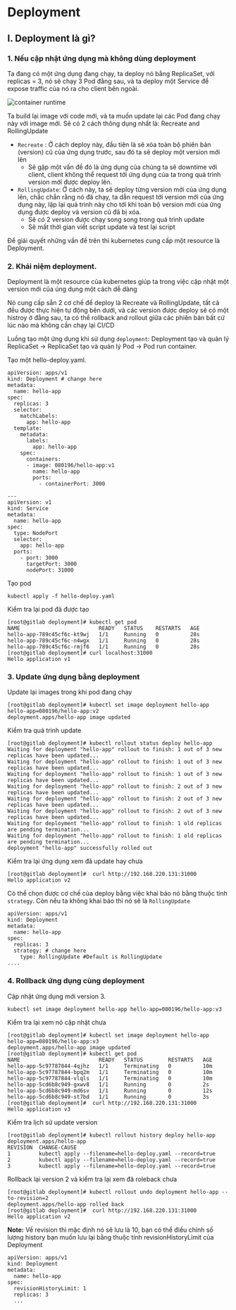# Deployment

## I. Deployment là gì?
### 1. Nếu cập nhật ứng dụng mà không dùng deployment
Ta đang có một ứng dụng đang chạy, ta deploy nó bằng ReplicaSet, với replicas = 3, nó sẽ chạy 3 Pod đằng sau, và ta deploy một Service để expose traffic của nó ra cho client bên ngoài.

![container runtime](https://github.com/Duc-NA/PythonStudy/blob/main/Document/Document_Images/K8S/06.APP_K8S.png)

Ta build lại image với code mới, và ta muốn update lại các Pod đang chạy này với image mới. 
Sẽ có 2 cách thông dụng nhất là: Recreate and RollingUpdate
- `Recreate` : Ở cách deploy này, đầu tiên là sẽ xóa toàn bộ phiên bản (version) cũ của ứng dụng trước, sau đó ta sẽ deploy một version mới lên
    - Sẽ gặp một vấn đề đó là ứng dụng của chúng ta sẽ downtime với client, client không thể request tới ứng dụng của ta trong quá trình version mới được deploy lên.
- `RollingUpdate`: Ở cách này, ta sẽ deploy từng version mới của ứng dụng lên, chắc chắn rằng nó đã chạy, ta dẫn request tới version mới của ứng dụng này, lặp lại quá trình này cho tới khi toàn bộ version mới của ứng dụng được deploy và version cũ đã bị xóa.
    - Sẽ có 2 version được chạy song song trong quá trình update
    - Sẽ mất thời gian viết script update và test lại script

Để giải quyết những vấn đề trên thì kubernetes cung cấp một resource là Deployment.

### 2. Khái niệm deployment.
Deployment là một resource của kubernetes giúp ta trong việc cập nhật một version mới của úng dụng một cách dễ dàng

Nó cung cấp sẵn 2 cơ chế để deploy là Recreate và RollingUpdate, tất cả đều được thực hiện tự động bên dưới, và các version được deploy sẽ có một histroy ở đằng sau, ta có thể rollback and rollout giữa các phiên bản bất cứ lúc nào mà không cần chạy lại CI/CD

Luồng tạo một ứng dụng khi sử dụng `deployment`: Deployment tạo và quản lý ReplicaSet -> ReplicaSet tạo và quản lý Pod -> Pod run container.

Tạo một hello-deploy.yaml.
```
apiVersion: apps/v1
kind: Deployment # change here
metadata:
  name: hello-app
spec:
  replicas: 3
  selector:
    matchLabels:
      app: hello-app
  template:
    metadata:
      labels:
        app: hello-app
    spec:
      containers:
      - image: 080196/hello-app:v1
        name: hello-app
        ports:
          - containerPort: 3000

---
apiVersion: v1
kind: Service
metadata:
  name: hello-app
spec:
  type: NodePort
  selector:
    app: hello-app
  ports:
    - port: 3000
      targetPort: 3000
      nodePort: 31000
```

Tạo pod
```
kubectl apply -f hello-deploy.yaml
```

Kiểm tra lại pod đã được tạo
```
[root@gitlab deployment]# kubectl get pod
NAME                         READY   STATUS    RESTARTS   AGE
hello-app-789c45cf6c-kt9wj   1/1     Running   0          28s
hello-app-789c45cf6c-n4wgx   1/1     Running   0          28s
hello-app-789c45cf6c-rmjf6   1/1     Running   0          28s
[root@gitlab deployment]# curl localhost:31000
Hello application v1
```

### 3. Update ứng dụng bằng deployment
Update lại images trong khi pod đang chạy
```
[root@gitlab deployment]# kubectl set image deployment hello-app hello-app=080196/hello-app:v2
deployment.apps/hello-app image updated
```
Kiểm tra quá trình update 
```
[root@gitlab deployment]# kubectl rollout status deploy hello-app
Waiting for deployment "hello-app" rollout to finish: 1 out of 3 new replicas have been updated...
Waiting for deployment "hello-app" rollout to finish: 1 out of 3 new replicas have been updated...
Waiting for deployment "hello-app" rollout to finish: 1 out of 3 new replicas have been updated...
Waiting for deployment "hello-app" rollout to finish: 2 out of 3 new replicas have been updated...
Waiting for deployment "hello-app" rollout to finish: 2 out of 3 new replicas have been updated...
Waiting for deployment "hello-app" rollout to finish: 2 out of 3 new replicas have been updated...
Waiting for deployment "hello-app" rollout to finish: 1 old replicas are pending termination...
Waiting for deployment "hello-app" rollout to finish: 1 old replicas are pending termination...
deployment "hello-app" successfully rolled out
```

Kiểm tra lại ứng dụng xem đã update hay chưa
```
[root@gitlab deployment]#  curl http://192.168.220.131:31000
Hello application v2
```

Có thể chọn được cơ chế của deploy bằng việc khai báo nó bằng thuộc tính `strategy`. Còn nếu ta không khai báo thì nó sẽ là `RollingUpdate`
```
apiVersion: apps/v1
kind: Deployment 
metadata:
  name: hello-app
spec:
  replicas: 3
  strategy: # change here
    type: RollingUpdate #Default is RollingUpdate
....
```

### 4. Rollback ứng dụng cùng deployment
Cập nhật ứng dụng mới version 3.
```
kubectl set image deployment hello-app hello-app=080196/hello-app:v3
```
Kiểm tra lại xem nó cập nhật chưa
```
[root@gitlab deployment]# kubectl set image deployment hello-app hello-app=080196/hello-app:v3
deployment.apps/hello-app image updated
[root@gitlab deployment]# kubectl get pod
NAME                         READY   STATUS        RESTARTS   AGE
hello-app-5c97787844-4qjhz   1/1     Terminating   0          10m
hello-app-5c97787844-bpq2m   1/1     Terminating   0          10m
hello-app-5c97787844-vlqls   1/1     Terminating   0          10m
hello-app-5cd6b8c949-gxwv8   1/1     Running       0          2s
hello-app-5cd6b8c949-md6sv   1/1     Running       0          12s
hello-app-5cd6b8c949-st7bd   1/1     Running       0          3s
[root@gitlab deployment]#  curl http://192.168.220.131:31000
Hello application v3
```

Kiểm tra lịch sử update version 
```
[root@gitlab deployment]# kubectl rollout history deploy hello-app
deployment.apps/hello-app
REVISION  CHANGE-CAUSE
1         kubectl apply --filename=hello-deploy.yaml --record=true
2         kubectl apply --filename=hello-deploy.yaml --record=true
3         kubectl apply --filename=hello-deploy.yaml --record=true
```

Rollback lại version 2 và kiểm tra lại xem đã roleback chưa
```
[root@gitlab deployment]# kubectl rollout undo deployment hello-app --to-revision=2
deployment.apps/hello-app rolled back
[root@gitlab deployment]#  curl http://192.168.220.131:31000
Hello application v2
```

**Note:** Về revision thì mặc định nó sẽ lưu là 10, bạn có thể điều chỉnh số lượng history bạn muốn lưu lại bằng thuộc tính revisionHistoryLimit của Deployment
```
apiVersion: apps/v1
kind: Deployment 
metadata:
  name: hello-app
spec:
  revisionHistoryLimit: 1
  replicas: 3
  ...
```
